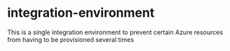 # integration-environment
This is a single integration environment to prevent certain Azure resources from having to be provisioned several times
